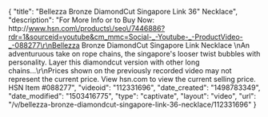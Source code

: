 {
    "title": "Bellezza Bronze DiamondCut Singapore Link 36\" Necklace",
    "description": "For More Info or to Buy Now: http:\/\/www.hsn.com\/products\/seo\/7446886?rdr=1&sourceid=youtube&cm_mmc=Social-_-Youtube-_-ProductVideo-_-088277\r\nBellezza Bronze DiamondCut Singapore Link Necklace \nAn adventuruous take on rope chains, the singapore's looser twist bubbles with personality. Layer this diamondcut version with other long chains...\r\nPrices shown on the previously recorded video may not represent the current price.  View hsn.com to view the current selling price. HSN Item #088277",
    "videoid": "112331696",
    "date_created": "1498783349",
    "date_modified": "1503416775",
    "type": "captivate",
    "layout": "video",
    "url": "\/v\/bellezza-bronze-diamondcut-singapore-link-36-necklace\/112331696"
}